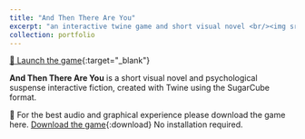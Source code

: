 ```yaml
---
title: "And Then There Are You"
excerpt: "an interactive twine game and short visual novel <br/><img src='/images/twine.png'>"
collection: portfolio
---
```

[🌚 Launch the game](/Portfolio/_pages/And%20Then%20There%20Are%20You.html){:target="_blank"}

**And Then There Are You** is a short visual novel and psychological suspense interactive fiction, created with Twine using the SugarCube format.

🌚 For the best audio and graphical experience please download the game here. [Download the game](https://pers-0.github.io/Portfolio/_pages/And%20Then%20There%20Are%20You.html){:download}
No installation required.




